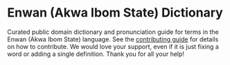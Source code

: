 
# Enwan (Akwa Ibom State) Dictionary

Curated public domain dictionary and pronunciation guide for terms in the Enwan (Akwa Ibom State) language. See the [contributing guide](https://github.com/drumworkteam/term/blob/make/.github/contributing.md) for details on how to contribute. We would love your support, even if it is just fixing a word or adding a single definition. Thank you for all your help!